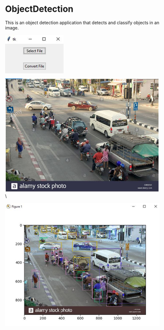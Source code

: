 # ObjectDetection
This is an object detection application that detects and classify objects in an image.

![picture](img_3.JPG)

![picture](img_2.JPG)\

![picture](img_1.JPG)
